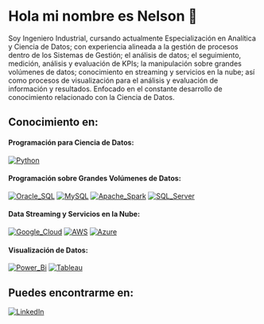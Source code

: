 # Hola mi nombre es Nelson 👋

Soy Ingeniero Industrial, cursando actualmente Especialización en Analítica y Ciencia de Datos; con experiencia alineada a la gestión de procesos dentro de los Sistemas de Gestión; el análisis de datos; el seguimiento, medición, análisis y evaluación de KPIs; la manipulación sobre grandes volúmenes de datos; conocimiento en streaming y servicios en la nube; así como procesos de visualización para el análisis y evaluación de información y resultados. Enfocado en el constante desarrollo de conocimiento relacionado con la Ciencia de Datos.

## Conocimiento en:

#### Programación para Ciencia de Datos:
[![Python](https://img.shields.io/badge/Python-FFD43B?style=for-the-badge&logo=python&logoColor=white&labelColor=101010)]()

#### Programación sobre Grandes Volúmenes de Datos:
[![Oracle_SQL](https://img.shields.io/badge/Oracle_SQL-F80000?style=for-the-badge&logo=oracle&logoColor=white&labelColor=101010)]()
[![MySQL](https://img.shields.io/badge/MySQL-4479A1?style=for-the-badge&logo=mysql&logoColor=white&labelColor=101010)]()
[![Apache_Spark](https://img.shields.io/badge/Apache_Spark-E25A1C?style=for-the-badge&logo=apachespark&logoColor=white&labelColor=101010)]()
[![SQL_Server](https://img.shields.io/badge/SQL_Server-CC2927?style=for-the-badge&logo=microsoftsqlserver&logoColor=white&labelColor=101010)]()

<!-- Falta SQL Server, Apache Spark -->

#### Data Streaming y Servicios en la Nube:
[![Google_Cloud](https://img.shields.io/badge/Google_Cloud-4285F4?style=for-the-badge&logo=googlecloud&logoColor=white&labelColor=101010)]()
[![AWS](https://img.shields.io/badge/AWS-232F3E?style=for-the-badge&logo=amazon-aws&logoColor=white&labelColor=101010)]()
[![Azure](https://img.shields.io/badge/Azure-0078D4?style=for-the-badge&logo=microsoftazure&logoColor=white&labelColor=101010)]()

#### Visualización de Datos:
[![Power_Bi](https://img.shields.io/badge/Power_Bi-F2C811?style=for-the-badge&logo=powerbi&logoColor=white&labelColor=101010)]()
[![Tableau](https://img.shields.io/badge/Tableau-E97627?style=for-the-badge&logo=tableau&logoColor=white&labelColor=101010)]()

## Puedes encontrarme en:
[![LinkedIn](https://img.shields.io/badge/LinkedIn-Nelson_Ramirez_Upegui-0077B5?style=for-the-badge&logo=linkedin&logoColor=white&labelColor=101010)](https://www.linkedin.com/in/nelson-fabi%C3%A1n-ram%C3%ADrez-upegui-007799125/)




<!--
**n-upegui/n-upegui** is a ✨ _special_ ✨ repository because its `README.md` (this file) appears on your GitHub profile.

Here are some ideas to get you started:

- 🔭 Trabajo actualmente con Sistemas Integrados de Gestión, enfocado en el seguimiento, medición análisis y evaluación de KPIs, así como la generación de modelos descriptivos y predictivos para diferentes sectores. 
- 🌱 Actualmente me encuentro realizando una Especialización en Analítica y Ciencia de Datos y reforzando mi conocimiento en SQL, SSAS, SSIS, Power BI, PySpark
- 👯 I’m looking to collaborate on ...
- 🤔 I’m looking for help with ...
- 💬 Ask me about ...
- 📫 How to reach me: ...
- 😄 Pronouns: ...
- ⚡ Fun fact: ...
-->
